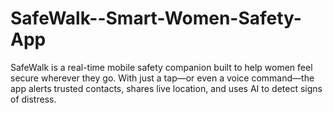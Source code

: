 # SafeWalk--Smart-Women-Safety-App
SafeWalk is a real-time mobile safety companion built to help women feel secure wherever they go. With just a tap—or even a voice command—the app alerts trusted contacts, shares live location, and uses AI to detect signs of distress.
